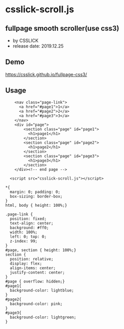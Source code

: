 # csslick-scroll.js
## fullpage smooth scroller(use css3)
- by CSSLICK 
- release date: 2019.12.25

## Demo
https://csslick.github.io/fullpage-css3/

## Usage
```
    <nav class="page-link">
      <a href="#page1">1</a>
      <a href="#page2">2</a>
      <a href="#page3">3</a>
    </nav>
    <div id="page">
        <section class="page" id="page1">
          <h1>page1</h1>
        </section>  
        <section class="page" id="page2">
          <h1>page2</h1>
        </section>  
        <section class="page" id="page3">
          <h1>page3</h1>
        </section>
    </div><!-- end page -->

  <script src="csslick-scroll.js"></script>
```  

```
*{
  margin: 0; padding: 0;
  box-sizing: border-box;
}
html, body { height: 100%;}

.page-link {
  position: fixed;
  text-align: center;
  background: #ff0;
  width: 100%;
  left: 0; top: 0;
  z-index: 99;
}
#page, section { height: 100%;}
section { 
  position: relative;
  display: flex;
  align-items: center;
  justify-content: center;
}
#page { overflow: hidden;}
#page1{
  background-color: lightblue;
}
#page2{
  background-color: pink;
}
#page3{
  background-color: lightgreen;
}

```
